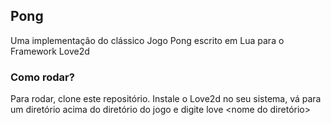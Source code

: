## Pong
Uma implementação do clássico Jogo Pong escrito em Lua para o Framework Love2d

### Como rodar?

Para rodar, clone este repositório. 
Instale o Love2d no seu sistema, vá para um diretório acima do diretório do jogo e digite love <nome do diretório>

